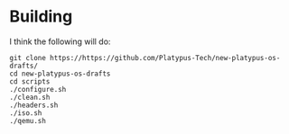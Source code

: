 # Building
I think the following will do:
```shell
git clone https://https://github.com/Platypus-Tech/new-platypus-os-drafts/
cd new-platypus-os-drafts
cd scripts
./configure.sh
./clean.sh
./headers.sh
./iso.sh
./qemu.sh
```
